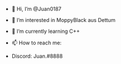 - 👋 Hi, I’m @Juan0187
- 👀 I’m interested in MoppyBlack aus Dettum
- 🌱 I’m currently learning C++ 

- 📫 How to reach me:
- Discord: Juan.#8888

<!---
Juan0187/Juan0187 is a ✨ special ✨ repository because its `README.md` (this file) appears on your GitHub profile.
You can click the Preview link to take a look at your changes.
--->
